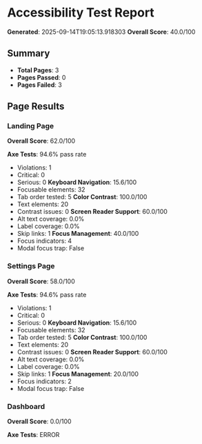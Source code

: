 
# Accessibility Test Report

**Generated**: 2025-09-14T19:05:13.918303
**Overall Score**: 40.0/100

## Summary

- **Total Pages**: 3
- **Pages Passed**: 0
- **Pages Failed**: 3

## Page Results

### Landing Page
**Overall Score**: 62.0/100

**Axe Tests**: 94.6% pass rate
- Violations: 1
- Critical: 0
- Serious: 0
**Keyboard Navigation**: 15.6/100
- Focusable elements: 32
- Tab order tested: 5
**Color Contrast**: 100.0/100
- Text elements: 20
- Contrast issues: 0
**Screen Reader Support**: 60.0/100
- Alt text coverage: 0.0%
- Label coverage: 0.0%
- Skip links: 1
**Focus Management**: 40.0/100
- Focus indicators: 4
- Modal focus trap: False

### Settings Page
**Overall Score**: 58.0/100

**Axe Tests**: 94.6% pass rate
- Violations: 1
- Critical: 0
- Serious: 0
**Keyboard Navigation**: 15.6/100
- Focusable elements: 32
- Tab order tested: 5
**Color Contrast**: 100.0/100
- Text elements: 20
- Contrast issues: 0
**Screen Reader Support**: 60.0/100
- Alt text coverage: 0.0%
- Label coverage: 0.0%
- Skip links: 1
**Focus Management**: 20.0/100
- Focus indicators: 2
- Modal focus trap: False

### Dashboard
**Overall Score**: 0.0/100

**Axe Tests**: ERROR

